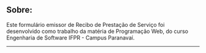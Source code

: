 ## Sobre:
Este formulário emissor de Recibo de Prestação de Serviço foi desenvolvido como trabalho da matéria de Programação Web, do curso Engenharia de Software IFPR - Campus Paranavaí.
<hr>
